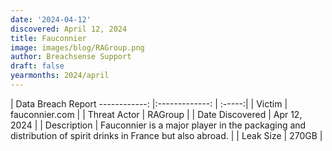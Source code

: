 ```yaml
---
date: '2024-04-12'
discovered: April 12, 2024
title: Fauconnier
image: images/blog/RAGroup.png
author: Breachsense Support
draft: false
yearmonths: 2024/april
---
```



| Data Breach Report
------------:     |:-------------:    | :-----:|
| Victim      | fauconnier.com      | 
| Threat Actor      | RAGroup      | 
| Date Discovered      | Apr 12, 2024      | 
| Description      | Fauconnier is a major player in the packaging and distribution of spirit drinks in France but also abroad.      | 
| Leak Size      | 270GB      | 

